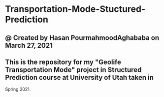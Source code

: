 # Transportation-Mode-Stuctured-Prediction

## @ Created by Hasan PourmahmoodAghababa on March 27, 2021

## This is the repository for my "Geolife Transportation Mode" project in Structured Prediction course at University of Utah taken in 
Spring 2021.

